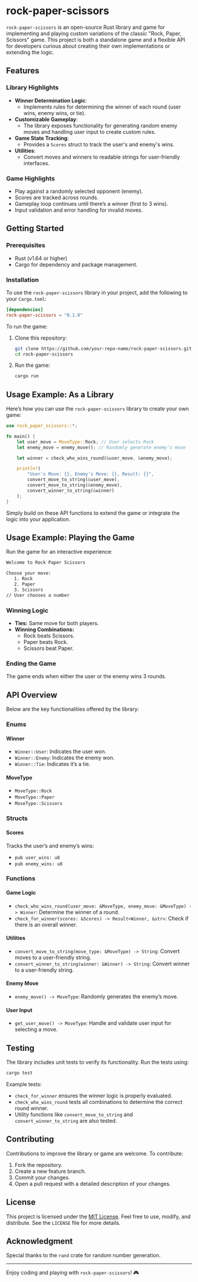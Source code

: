 # rock-paper-scissors

`rock-paper-scissors` is an open-source Rust library and game for implementing and playing custom variations of the classic "Rock, Paper, Scissors" game. This project is both a standalone game and a flexible API for developers curious about creating their own implementations or extending the logic.

## Features

### Library Highlights
- **Winner Determination Logic**:
    - Implements rules for determining the winner of each round (user wins, enemy wins, or tie).
- **Customizable Gameplay**:
    - The library exposes functionality for generating random enemy moves and handling user input to create custom rules.
- **Game State Tracking**:
    - Provides a `Scores` struct to track the user's and enemy's wins.
- **Utilities**:
    - Convert moves and winners to readable strings for user-friendly interfaces.

### Game Highlights
- Play against a randomly selected opponent (enemy).
- Scores are tracked across rounds.
- Gameplay loop continues until there’s a winner (first to 3 wins).
- Input validation and error handling for invalid moves.

## Getting Started

### Prerequisites
- Rust (v1.64 or higher)
- Cargo for dependency and package management.

### Installation
To use the `rock-paper-scissors` library in your project, add the following to your `Cargo.toml`:

```toml
[dependencies]
rock-paper-scissors = "0.1.0"
```

To run the game:
1. Clone this repository:
   ```bash
   git clone https://github.com/your-repo-name/rock-paper-scissors.git
   cd rock-paper-scissors
   ```
2. Run the game:
   ```bash
   cargo run
   ```

## Usage Example: As a Library

Here’s how you can use the `rock-paper-scissors` library to create your own game:

```rust
use rock_paper_scissors::*;

fn main() {
    let user_move = MoveType::Rock; // User selects Rock
    let enemy_move = enemy_move(); // Randomly generate enemy's move

    let winner = check_who_wins_round(&user_move, &enemy_move);

    println!(
        "User's Move: {}, Enemy's Move: {}, Result: {}",
        convert_move_to_string(&user_move),
        convert_move_to_string(&enemy_move),
        convert_winner_to_string(&winner)
    );
}
```

Simply build on these API functions to extend the game or integrate the logic into your application.

## Usage Example: Playing the Game

Run the game for an interactive experience:

```bash
Welcome to Rock Paper Scissors

Choose your move:
   1. Rock
   2. Paper
   3. Scissors
// User chooses a number
```

### Winning Logic
- **Ties:** Same move for both players.
- **Winning Combinations:**
    - Rock beats Scissors.
    - Paper beats Rock.
    - Scissors beat Paper.

### Ending the Game
The game ends when either the user or the enemy wins 3 rounds.

## API Overview

Below are the key functionalities offered by the library:

### Enums
#### **Winner**
- `Winner::User`: Indicates the user won.
- `Winner::Enemy`: Indicates the enemy won.
- `Winner::Tie`: Indicates it’s a tie.

#### **MoveType**
- `MoveType::Rock`
- `MoveType::Paper`
- `MoveType::Scissors`

### Structs
#### **Scores**
Tracks the user’s and enemy’s wins:
- `pub user_wins: u8`
- `pub enemy_wins: u8`

### Functions
#### Game Logic
- `check_who_wins_round(user_move: &MoveType, enemy_move: &MoveType) -> Winner`: Determine the winner of a round.
- `check_for_winner(scores: &Scores) -> Result<Winner, &str>`: Check if there is an overall winner.

#### Utilities
- `convert_move_to_string(move_type: &MoveType) -> String`: Convert moves to a user-friendly string.
- `convert_winner_to_string(winner: &Winner) -> String`: Convert winner to a user-friendly string.

#### Enemy Move
- `enemy_move() -> MoveType`: Randomly generates the enemy’s move.

#### User Input
- `get_user_move() -> MoveType`: Handle and validate user input for selecting a move.

## Testing
The library includes unit tests to verify its functionality. Run the tests using:

```bash
cargo test
```

Example tests:
- `check_for_winner` ensures the winner logic is properly evaluated.
- `check_who_wins_round` tests all combinations to determine the correct round winner.
- Utility functions like `convert_move_to_string` and `convert_winner_to_string` are also tested.

## Contributing
Contributions to improve the library or game are welcome. To contribute:
1. Fork the repository.
2. Create a new feature branch.
3. Commit your changes.
4. Open a pull request with a detailed description of your changes.

## License
This project is licensed under the [MIT License](./LICENSE). Feel free to use, modify, and distribute. See the `LICENSE` file for more details.

## Acknowledgment
Special thanks to the `rand` crate for random number generation.

---

Enjoy coding and playing with `rock-paper-scissors`! 🎮